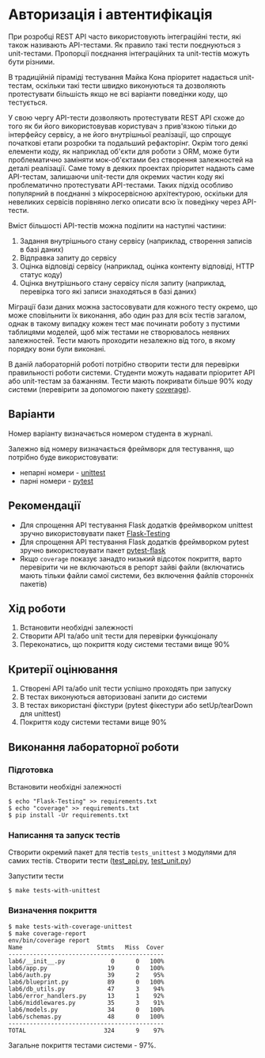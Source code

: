 # Авторизація і автентифікація

При розробці REST API часто використовують інтеграційні тести, які також називають API-тестами. Як правило такі тести поєднуються з unit-тестами. Пропорції поєднання інтеграційних та unit-тестів можуть бути різними. 

В традиційній піраміді тестування Майка Кона пріоритет надається unit-тестам, оскільки такі тести швидко виконуються та дозволяють протестувати більшість якщо не всі варіанти поведінки коду, що тестується.    

У свою чергу API-тести дозволяють протестувати REST API схоже до того як би його використовував користувач з прив'язкою тільки до інтерфейсу сервісу, а не його внутрішньої реалізації, що спрощує початкові етапи розробки та подальший рефакторінг. Окрім того деякі елементи коду, як наприклад об'єкти для роботи з ORM, може бути проблематично заміняти мок-об'єктами без створення залежностей на деталі реалізації. Саме тому в деяких проектах пріоритет надають саме API-тестам, залишаючи unit-тести для окремих частин коду які проблематично протестувати API-тестами. Таких підхід особливо популярний в поєднанні з мікросервісною архітектурою, оскільки для невеликих сервісів порівняно легко описати всю їх поведінку через API-тести.

Вміст більшості API-тестів можна поділити на наступні частини:
1. Задання внутрішнього стану сервісу (наприклад, створення записів в базі даних)
2. Відправка запиту до сервісу
3. Оцінка відповіді сервісу (наприклад, оцінка контенту відповіді, HTTP статус коду)
4. Оцінка внутрішнього стану сервісу після запиту (наприклад, перевірка того які записи знаходяться в базі даних)

Міграції бази даних можна застосовувати для кожного тесту окремо, що може сповільнити їх виконання, або один раз для всіх тестів загалом, однак в такому випадку кожен тест має починати роботу з пустими таблицями моделей, щоб між тестами не створювалось неявних залежностей. Тести мають проходити незалежно від того, в якому порядку вони були виконані. 

В даній лабораторній роботі потрібно створити тести для перевірки правильності роботи системи. Студенти можуть надавати пріоритет API або unit-тестам за бажанням. Тести мають покривати більше 90% коду системи (перевірити за допомогою пакету [coverage](https://coverage.readthedocs.io/en/stable/)). 

## Варіанти

Номер варіанту визначається номером студента в журналі.

Залежно від номеру визначається фреймворк для тестування, що потрібно буде використовувати:
* непарні номери - [unittest](https://docs.python.org/3/library/unittest.html)
* парні номери - [pytest](https://docs.pytest.org/en/stable/)

## Рекомендації

* Для спрощення API тестування Flask додатків фреймворком unittest зручно використовувати пакет [Flask-Testing](https://pythonhosted.org/Flask-Testing/)
* Для спрощення API тестування Flask додатків фреймворком pytest зручно використовувати пакет [pytest-flask](https://pytest-flask.readthedocs.io/en/latest/tutorial.html)
* Якщо `coverage` показує занадто низький відсоток покриття, варто перевірити чи не включаються в репорт зайві файли (включатись мають тільки файли самої системи, без включення файлів сторонніх пакетів)

## Хід роботи

1. Встановити необхідні залежності
2. Створити API та/або unit тести для перевірки функціоналу
3. Переконатись, що покриття коду системи тестами вище 90%

## Критерії оцінювання

1. Створені API та/або unit тести успішно проходять при запуску
2. В тестах виконуються авторизовані запити до системи
2. В тестах використані фікстури (pytest фікестури або setUp/tearDown для unittest)
3. Покриття коду системи тестами вище 90%

## Виконання лабораторної роботи

### Підготовка

Встановити необхідні залежності
```shell script
$ echo "Flask-Testing" >> requirements.txt
$ echo "coverage" >> requirements.txt
$ pip install -Ur requirements.txt
```

### Написання та запуск тестів

Створити окремий пакет для тестів `tests_unittest` з модулями для самих тестів. Створити тести ([test_api.py](tests_unittest/test_api.py), [test_unit.py](tests_unittest/test_unit.py))

Запустити тести
```shell script
$ make tests-with-unittest
```

### Визначення покриття

```shell script
$ make tests-with-coverage-unittest
$ make coverage-report
env/bin/coverage report
Name                     Stmts   Miss  Cover
--------------------------------------------
lab6/__init__.py             0      0   100%
lab6/app.py                 19      0   100%
lab6/auth.py                39      2    95%
lab6/blueprint.py           89      0   100%
lab6/db_utils.py            47      3    94%
lab6/error_handlers.py      13      1    92%
lab6/middlewares.py         35      3    91%
lab6/models.py              34      0   100%
lab6/schemas.py             48      0   100%
--------------------------------------------
TOTAL                      324      9    97%
```

Загальне покриття тестами системи - 97%.
